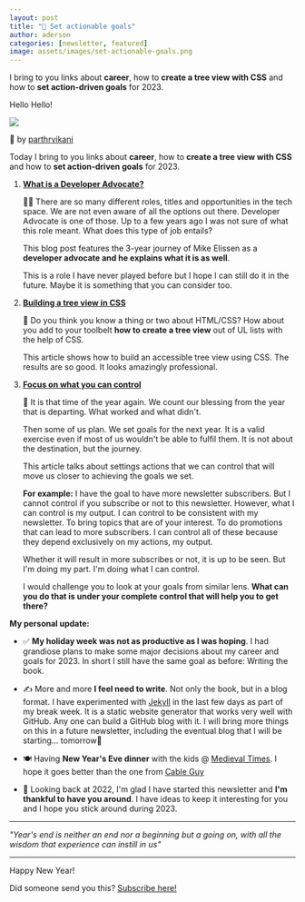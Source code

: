 ```yaml
---
layout: post
title: "🎯 Set actionable goals"
author: aderson
categories: [newsletter, featured]
image: assets/images/set-actionable-goals.png
---
```


I bring to you links about **career**, how to **create a tree view with CSS** and how to **set action-driven goals** for 2023.

Hello Hello!

![](https://buttondown-attachments.s3.us-west-2.amazonaws.com/images/0c8a6d02-e368-4492-ad65-e39cb8249d19.jpg)

🤣 by [parthrvikani](https://www.reddit.com/r/ProgrammerHumor/comments/5l46jq/programmers_new_year_eve/)

Today I bring to you links about **career**, how to **create a tree view with CSS** and how to **set action-driven goals** for 2023.

1.  [**What is a Developer Advocate?**](https://blog.securitylevelup.eu/why-developer-advocacy-matters)

    👨‍⚖️ There are so many different roles, titles and opportunities in the tech space. We are not even aware of all the options out there. Developer Advocate is one of those. Up to a few years ago I was not sure of what this role meant. What does this type of job entails?

    This blog post features the 3-year journey of Mike Elissen as a **developer advocate and he explains what it is as well**.

    This is a role I have never played before but I hope I can still do it in the future. Maybe it is something that you can consider too.

2.  [**Building a tree view in CSS**](https://iamkate.com/code/tree-views/)

    🌳 Do you think you know a thing or two about HTML/CSS? How about you add to your toolbelt **how to create a tree view** out of UL lists with the help of CSS.

    This article shows how to build an accessible tree view using CSS. The results are so good. It looks amazingly professional.[  
    ](https://martinfowler.com/tags/domain%20driven%20design.html].￼)

3.  [**Focus on what you can control**](https://nesslabs.com/actionable-goals)

    🏹 It is that time of the year again. We count our blessing from the year that is departing. What worked and what didn't.

    Then some of us plan. We set goals for the next year. It is a valid exercise even if most of us wouldn't be able to fulfil them. It is not about the destination, but the journey.

    This article talks about settings actions that we can control that will move us closer to achieving the goals we set.

    **For example:** I have the goal to have more newsletter subscribers. But I cannot control if you subscribe or not to this newsletter. However, what I can control is my output. I can control to be consistent with my newsletter. To bring topics that are of your interest. To do promotions that can lead to more subscribers. I can control all of these because they depend exclusively on my actions, my output.

    Whether it will result in more subscribes or not, it is up to be seen. But I'm doing my part. I'm doing what I can control.

    I would challenge you to look at your goals from similar lens. **What can you do that is under your complete control that will help you to get there?**

**My personal update:**

- ✅ **My holiday week was not as productive as I was hoping**. I had grandiose plans to make some major decisions about my career and goals for 2023\. In short I still have the same goal as before: Writing the book.

- ✍️ More and more **I feel need to write**. Not only the book, but in a blog format. I have experimented with [Jekyll](https://jekyllrb.com) in the last few days as part of my break week. It is a static website generator that works very well with GitHub. Any one can build a GitHub blog with it. I will bring more things on this in a future newsletter, including the eventual blog that I will be starting... tomorrow🙂

- 🍽️ Having **New Year's Eve dinner** with the kids @ [Medieval Times](https://www.medievaltimes.com/). I hope it goes better than the one from [Cable Guy](https://www.youtube.com/watch?v=TdPu6sQ9l4g)

- 📰 Looking back at 2022, I'm glad I have started this newsletter and **I'm thankful to have you around**. I have ideas to keep it interesting for you and I hope you stick around during 2023.

---

_"Year's end is neither an end nor a beginning but a going on, with all the wisdom that experience can instill in us"_

---

Happy New Year!

Did someone send you this? [Subscribe here!](https://buttondown.email/solocoder?tag=forward)
